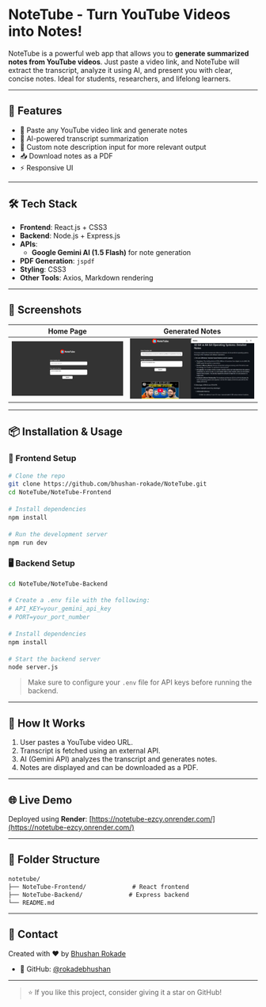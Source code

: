 # NoteTube - Turn YouTube Videos into Notes!

NoteTube is a powerful web app that allows you to **generate summarized notes from YouTube videos**. Just paste a video link, and NoteTube will extract the transcript, analyze it using AI, and present you with clear, concise notes. Ideal for students, researchers, and lifelong learners.

---

## 🚀 Features

- 🔗 Paste any YouTube video link and generate notes
- 🧠 AI-powered transcript summarization
- 📝 Custom note description input for more relevant output
- 📥 Download notes as a PDF
- ⚡ Responsive UI

---

## 🛠️ Tech Stack

- **Frontend**: React.js + CSS3
- **Backend**: Node.js + Express.js
- **APIs**:
  - **Google Gemini AI (1.5 Flash)** for note generation
- **PDF Generation**: `jspdf`
- **Styling**: CSS3
- **Other Tools**: Axios, Markdown rendering

---

## 📸 Screenshots

<!-- Add your actual screenshots in the repo and update the paths below -->

| Home Page | Generated Notes |
|----------|-----------------|
| ![Home Page](./screenshots/notetube_home.png) | ![Notes Page](./screenshots/notetube_notes.png) |

---

## 📦 Installation & Usage

### 🔧 Frontend Setup

```bash
# Clone the repo
git clone https://github.com/bhushan-rokade/NoteTube.git
cd NoteTube/NoteTube-Frontend

# Install dependencies
npm install

# Run the development server
npm run dev
```

### 🖥 Backend Setup

```bash
cd NoteTube/NoteTube-Backend

# Create a .env file with the following:
# API_KEY=your_gemini_api_key
# PORT=your_port_number

# Install dependencies
npm install

# Start the backend server
node server.js
```

> Make sure to configure your `.env` file for API keys before running the backend.

---

## 🧪 How It Works

1. User pastes a YouTube video URL.
2. Transcript is fetched using an external API.
3. AI (Gemini API) analyzes the transcript and generates notes.
4. Notes are displayed and can be downloaded as a PDF.

---

## 🌐 Live Demo

Deployed using **Render**: [https://notetube-ezcy.onrender.com/](https://notetube-ezcy.onrender.com/)

---

## 📂 Folder Structure

```
notetube/
├── NoteTube-Frontend/             # React frontend
├── NoteTube-Backend/             # Express backend 
└── README.md
```

---

## 📧 Contact

Created with ❤️ by [Bhushan Rokade](mailto:rokadebhushan2005@gmail.com)

- 🐙 GitHub: [@rokadebhushan](https://github.com/rokadebhushan)

---

> ⭐ If you like this project, consider giving it a star on GitHub!
